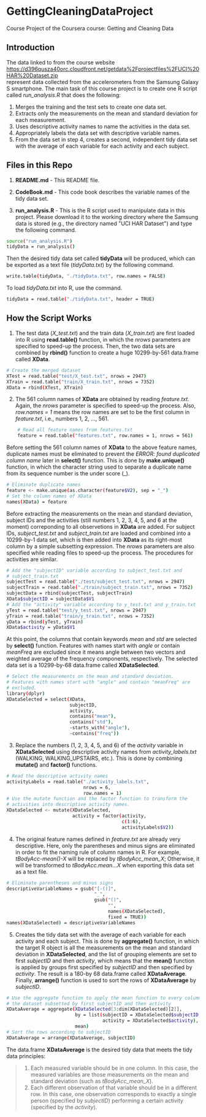 # GettingCleaningDataProject
Course Project of the Coursera course: Getting and Cleaning Data

## Introduction
The data linked to from the course website
<br/>https://d396qusza40orc.cloudfront.net/getdata%2Fprojectfiles%2FUCI%20HAR%20Dataset.zip<br /> represent data collected from the accelerometers from the Samsung Galaxy S smartphone. The main task of this course project is to create one R script called *run_analysis.R* that does the following:
1. Merges the training and the test sets to create one data set.
2. Extracts only the measurements on the mean and standard deviation for each measurement.
3. Uses descriptive activity names to name the activities in the data set.
4. Appropriately labels the data set with descriptive variable names.
5. From the data set in step 4, creates a second, independent tidy data set with the average of each variable for each activity and each subject.

## Files in this Repo
1. **README.md** - This README file.

2. **CodeBook.md** - This code book describes the variable names of the tidy data set.

3. **run_analysis.R** - This is the R script used to manipulate data in this project. Please download it to the working directory where the Samsung data is stored (e.g., the directory named "UCI HAR Dataset") and type the following command.
```sh
source("run_analysis.R")
tidyData = run_analysis()
```
Then the desired tidy data set called **tidyData** will be produced, which can be exported as a text file (*tidyData.txt*) by the following command.
```sh
write.table(tidyData, "./tidyData.txt", row.names = FALSE)
```
To load *tidyData.txt* into R, use the command.
```sh
tidyData = read.table("./tidyData.txt", header = TRUE)
```

## How the Script Works
1. The test data (*X_test.txt*) and the train data (*X_train.txt*) are first loaded into R using **read.table()** function, in which the *nrows* parameters are specified to speed-up the process. Then, the two data sets are combined by **rbind()** function to create a huge 10299-by-561 data.frame called **XData**.
```sh
# Create the merged dataset
XTest = read.table("test/X_test.txt", nrows = 2947)
XTrain = read.table("train/X_train.txt", nrows = 7352)
XData = rbind(XTest, XTrain)
```
2. The 561 column names of **XData** are obtained by reading *feature.txt*. Again, the *nrows* parameter is specified to speed-up the process. Also, *row.names = 1* means the row names are set to be the first column in *feature.txt*, i.e., numbers 1, 2, ..., 561.
```sh
    # Read all feature names from features.txt
    feature = read.table("features.txt", row.names = 1, nrows = 561)
```
Before setting the 561 column names of **XData** to the above feature names, duplicate names must be eliminated to prevent the *ERROR: found duplicated column name* later in **select()** function. This is done by **make.unique()** function, in which the character string used to separate a duplicate name from its sequence number is the under score (_).
```sh
# Eliminate duplicate names
feature <- make.unique(as.character(feature$V2), sep = "_")
# Set the column names of XData
names(XData) = feature
```
Before extracting the measurements on the mean and standard deviation, subject IDs and the activities (still numbers 1, 2, 3, 4, 5, and 6 at the moment) correponding to all observetions in **XData** are added. For subject IDs, *subject_test.txt* and *subject_train.txt* are loaded and combined into a 10299-by-1 data set, which is then added into **XData** as its right-most column by a simple subsetting expression. The *nrows* parameters are also specified while reading files to speed-up the process. The procedures for activities are similar.
```sh
# Add the "subjectID" variable according to subject_test.txt and 
# subject_train.txt
subjectTest = read.table("./test/subject_test.txt", nrows = 2947)
subjectTrain = read.table("./train/subject_train.txt", nrows = 7352)
subjectData = rbind(subjectTest, subjectTrain)
XData$subjectID = subjectData$V1
# Add the "activity" variable according to y_test.txt and y_train.txt
yTest = read.table("test/y_test.txt", nrows = 2947)
yTrain = read.table("train/y_train.txt", nrows = 7352)
yData = rbind(yTest, yTrain)
XData$activity = yData$V1
```
At this point, the columns that contain keywords *mean* and *std* are selected by **select()** function. Features with names start with *angle* or contain *meanFreq* are excluded since it means angle between two vectors and weighted average of the frequency components, respectively. The selected data set is a 10299-by-68 data.frame called **XDataSelected**.
```sh
# Select the measurements on the mean and standard deviation.
# Features with names start with "angle" and contain "meanFreq" are 
# excluded.
library(dplyr)
XDataSelected = select(XData, 
                       subjectID, 
                       activity, 
                       contains("mean"), 
                       contains("std"),
                       -starts_with("angle"),
                       -contains("freq"))
```
3. Replace the numbers (1, 2, 3, 4, 5, and 6) of the *activity* variable in **XDataSelected** using descriptive activity names from *activity_labels.txt* (WALKING, WALKING_UPSTAIRS, etc.). This is done by combining **mutate()** and **factor()** functions.
```sh
# Read the descriptive activity names
activityLabels = read.table("./activity_labels.txt",
                            nrows = 6,
                            row.names = 1)
# Use the mutate function and the factor function to transform the 
# activities into descriptive activity names.
XDataSelected <- mutate(XDataSelected, 
                        activity = factor(activity, 
                                          c(1:6), 
                                          activityLabels$V2))
```
4. The original feature names defined in *feature.txt* are already very descriptive. Here, only the parentheses and minus signs are eliminated in order to fit the naming rule of column names in R. For example, *tBodyAcc-mean()-X* will be replaced by *tBodyAcc_mean_X*; Otherwise, it will be transformed to *tBodyAcc.mean...X* when exporting this data set as a text file.
```sh
# Eliminate parentheses and minus signs
descriptiveVariableNames = gsub("[-()]",
                                "_",
                                gsub("()",
                                     "", 
                                     names(XDataSelected),
                                     fixed = TRUE))
names(XDataSelected) = descriptiveVariableNames
```
5. Creates the tidy data set with the average of each variable for each activity and each subject. This is done by **aggregate()** function, in which the target R object is all the measurements on the mean and standard deviation in **XDataSelected**, and the list of grouping elements are set to first *subjectID* and then *activity*, which means that the **mean()** function is applied by groups first specified by *subjectID* and then specified by *activity*. The result is a 180-by 68 data.frame called **XDataAverage**. Finally, **arrange()** function is used to sort the rows of **XDataAverage** by *subjectID*.
```sh
# Use the aggregate function to apply the mean function to every column in
# the dataset subsetted by first subjectID and then activity
XDataAverage = aggregate(XDataSelected[3:dim(XDataSelected)[2]], 
                         by = list(subjectID = XDataSelected$subjectID, 
                                   activity = XDataSelected$activity), 
                         mean)
# Sort the rows according to subjectID
XDataAverage = arrange(XDataAverage, subjectID)
```
The data.frame **XDataAverage** is the desired tidy data that meets the tidy data principles:
> 1. Each measured variable should be in one column. In this case, the measured variables are those measurements on the mean and standard deviation (such as *tBodyAcc_mean_X*).
> 2. Each different observation of that variable should be in a different row. In this case, one observation corresponds to exactly a single person (specified by *subjectID*) performing a certain activity (specified by the *activity*).
